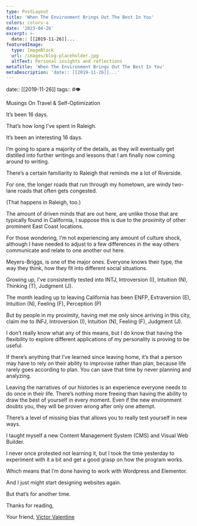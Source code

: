 ```yaml
---
type: PostLayout
title: 'When The Environment Brings Out The Best In You'
colors: colors-a
date: '2023-04-26'
excerpt: >-
  date:: [[2019-11-26]]...
featuredImage:
  type: ImageBlock
  url: /images/blog-placeholder.jpg
  altText: Personal insights and reflections
metaTitle: 'When The Environment Brings Out The Best In You'
metaDescription: 'date:: [[2019-11-26]]...'
---
```


date:: [[2019-11-26]]
tags:: #👁

Musings On Travel & Self-Optimization

It’s been 16 days.

That’s how long I’ve spent in Raleigh.

It’s been an interesting 16 days.

I’m going to spare a majority of the details, as they will eventually get distilled into further writings and lessons that I am finally now coming around to writing.
  
There’s a certain familiarity to Raleigh that reminds me a lot of Riverside.

For one, the longer roads that run through my hometown, are windy two-lane roads that often gets congested.

(That happens in Raleigh, too.)

The amount of driven minds that are out here, are unlike those that are typically found in California, I suppose this is due to the proximity of other prominent East Coast locations. 

For those wondering, I’m not experiencing any amount of culture shock, although I have needed to adjust to a few differences in the way others communicate and relate to one another out here. 

Meyers-Briggs, is one of the major ones. Everyone knows their type, the way they think, how they fit into different social situations. 

Growing up, I’ve consistently tested into INTJ, Introversion (I), Intuition (N), Thinking (T), Judgment (J).

The month leading up to leaving California has been ENFP, Extraversion (E), Intuition (N), Feeling (F), Perception (P)

But by people in my proximity, having met me only since arriving in this city, claim me to INFJ, Introversion (I), Intuition (N), Feeling (F), Judgment (J).

I don’t really know what any of this means, but I do know that having the flexibility to explore different applications of my personality is proving to be useful.

If there’s anything that I’ve learned since leaving home, it’s that a person may have to rely on their ability to improvise rather than plan, because life rarely goes according to plan. You can save that time by never planning and analyzing. 

Leaving the narratives of our histories is an experience everyone needs to do once in their life. There’s nothing more freeing than having the ability to draw the best of yourself in every moment. Even if the new environment doubts you, they will be proven wrong after only one attempt.

There’s a level of missing bias that allows you to really test yourself in new ways.

I taught myself a new Content Management System (CMS) and Visual Web Builder.
  
I never once protested not learning it, but I took the time yesterday to experiment with it a bit and get a good grasp on how the program works.

Which means that I’m done having to work with Wordpress and Elementor.

And I just might start designing websites again.

But that’s for another time. 

Thanks for reading, 

Your friend,
[Victor Valentine](https://dankprana.com/)